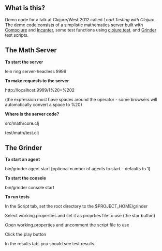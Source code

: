 ## What is this?
Demo code for a talk at Clojure/West 2012 called <i>Load Testing with Clojure</i>. The demo code consists of a simplistic mathematics server built with [Compojure](https://github.com/weavejester/compojure) and [Incanter](http://incanter.org/), some test functions using [clojure.test](http://richhickey.github.com/clojure/clojure.test-api.html), and [Grinder](http://grinder.sourceforge.net/) test scripts.

## The Math Server
<b>To start the server</b>

lein ring server-headless 9999

<b>To make requests to the server</b>

http://localhost:9999/1%20+%202

(the expression must have spaces around the operator - some browsers will automatically convert a space to %20)

<b>Where is the server code?</b>

src/math/core.clj

test/math/test.clj

## The Grinder
<b>To start an agent</b>

bin/grinder agent start [optional number of agents to start - defaults to 1]

<b>To start the console</b>

bin/grinder console start

<b>To run tests</b>

In the Script tab, set the root directory to the $PROJECT_HOME/grinder

Select working.properties and set it as proprties file to use (the star button)

Open working.properties and uncomment the script file to use

Click the play button

In the results tab, you should see test results
